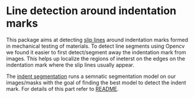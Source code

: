 # Line detection around indentation marks
This package aims at detecting [slip lines](https://en.wikipedia.org/wiki/Slip_bands_in_metals) around indentation marks formed in mechanical testing of materials. To detect line segments using Opencv we found it easier to first detect/segment away the indentation mark from images. This helps up localize the regions of ineterst on the edges on the indentation mark where the slip lines usually appear. 

The [indent segmentation](https://github.com/oekosheri/line_detection_around_indent_marks/tree/main/indent_segmentation) runs a semnatic segmentation model on our images/masks with the goal of finding the best model to detect the indent mark. For details of this part refer to [README](https://github.com/oekosheri/line_detection_around_indent_marks/tree/main/indent_segmentation/README.md).  



